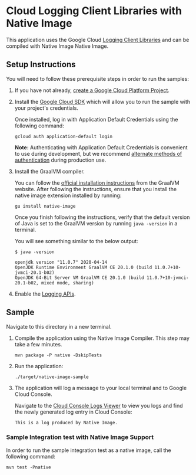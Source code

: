 # Cloud Logging Client Libraries with Native Image

This application uses the Google Cloud [Logging Client Libraries](https://github.com/googleapis/java-logging) and can be compiled with Native Image Native Image.

## Setup Instructions

You will need to follow these prerequisite steps in order to run the samples:

1. If you have not already, [create a Google Cloud Platform Project](https://cloud.google.com/resource-manager/docs/creating-managing-projects#creating_a_project).

2. Install the [Google Cloud SDK](https://cloud.google.com/sdk/) which will allow you to run the sample with your project's credentials.

   Once installed, log in with Application Default Credentials using the following command:

    ```
    gcloud auth application-default login
    ```

   **Note:** Authenticating with Application Default Credentials is convenient to use during development, but we recommend [alternate methods of authentication](https://cloud.google.com/docs/authentication/production) during production use.

3. Install the GraalVM compiler.

   You can follow the [official installation instructions](https://www.graalvm.org/docs/getting-started/#install-graalvm) from the GraalVM website.
   After following the instructions, ensure that you install the native image extension installed by running:

    ```
    gu install native-image
    ```

   Once you finish following the instructions, verify that the default version of Java is set to the GraalVM version by running `java -version` in a terminal.

   You will see something similar to the below output:

    ```
    $ java -version
   
    openjdk version "11.0.7" 2020-04-14
    OpenJDK Runtime Environment GraalVM CE 20.1.0 (build 11.0.7+10-jvmci-20.1-b02)
    OpenJDK 64-Bit Server VM GraalVM CE 20.1.0 (build 11.0.7+10-jvmci-20.1-b02, mixed mode, sharing)
    ```

4. Enable the [Logging APIs](https://console.cloud.google.com/flows/enableapi?apiid=logging.googleapis.com).

## Sample

Navigate to this directory in a new terminal.

1. Compile the application using the Native Image Compiler. This step may take a few minutes.

   ```
   mvn package -P native -DskipTests
   ```

2. Run the application:

   ```
   ./target/native-image-sample
   ```

3. The application will log a message to your local terminal and to Google Cloud Console.

   Navigate to the [Cloud Console Logs Viewer](https://console.cloud.google.com/logs/viewer) to view you logs and find the newly generated log entry in Cloud Console:
    ```
    This is a log produced by Native Image.
    ```
### Sample Integration test with Native Image Support
In order to run the sample integration test as a native image, call the following command:

   ```
   mvn test -Pnative
   ```